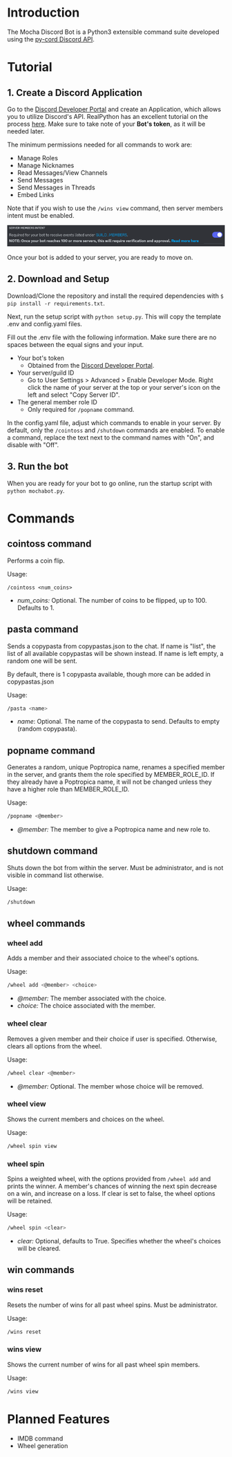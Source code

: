 # Introduction

The Mocha Discord Bot is a Python3 extensible command suite developed using the [py-cord Discord API](https://github.com/Pycord-Development/pycord). 

# Tutorial

## 1. Create a Discord Application

Go to the [Discord Developer Portal](http://discordapp.com/developers/applications) and create an Application, which allows you to utilize Discord's API. RealPython has an excellent tutorial on the process [here](https://realpython.com/how-to-make-a-discord-bot-python/). Make sure to take note of your **Bot's token**, as it will be needed later.

The minimum permissions needed for all commands to work are:

- Manage Roles
- Manage Nicknames
- Read Messages/View Channels
- Send Messages
- Send Messages in Threads
- Embed Links

Note that if you wish to use the `/wins view` command, then server members intent must be enabled.

![Image of server member intents setting.](.\docs\server-member-intents.png)

Once your bot is added to your server, you are ready to move on.

## 2. Download and Setup

Download/Clone the repository and install the required dependencies with `$ pip install -r requirements.txt`.

Next, run the setup script with `python setup.py`. This will copy the template .env and config.yaml files. 

Fill out the .env file with the following information. Make sure there are no spaces between the equal signs and your input.

- Your bot's token
  - Obtained from the [Discord Developer Portal](http://discordapp.com/developers/applications).
- Your server/guild ID
  - Go to User Settings > Advanced > Enable Developer Mode. Right click the name of your server at  the top or your server's icon on the left and select "Copy Server ID".
- The general member role ID
  - Only required for `/popname` command.

In the config.yaml file, adjust which commands to enable in your server. By default, only the `/cointoss` and `/shutdown` commands are enabled. To enable a command, replace the text next to the command names with "On", and disable with "Off".

## 3. Run the bot

When you are ready for your bot to go online, run the startup script with `python mochabot.py`.

# Commands

## cointoss command

Performs a coin flip.

Usage:

```
/cointoss <num_coins>
```

- *num_coins:* Optional. The number of coins to be flipped, up to 100. Defaults to 1.

## pasta command

Sends a copypasta from copypastas.json to the chat. If name is "list", the list of all available copypastas will be shown instead. If name is left empty, a random one will be sent.

By default, there is 1 copypasta available, though more can be added in copypastas.json

Usage: 

```bash
/pasta <name>
```

- *name*: Optional. The name of the copypasta to send. Defaults to empty (random copypasta).

## popname command

Generates a random, unique Poptropica name, renames a specified member in the server, and grants them the role specified by MEMBER_ROLE_ID. If they already have a Poptropica name, it will not be changed unless they have a higher role than MEMBER_ROLE_ID.

Usage: 

```bash
/popname <@member>
```

- *@member:* The member to give a Poptropica name and new role to.

## shutdown command

Shuts down the bot from within the server. Must be administrator, and is not visible in command list otherwise.

Usage: 

```bash
/shutdown
```

## wheel commands

### wheel add

Adds a member and their associated choice to the wheel's options.

Usage: 

```bash
/wheel add <@member> <choice>
```

- *@member:* The member associated with the choice.
- *choice:* The choice associated with the member.

### wheel clear

Removes a given member and their choice if user is specified. Otherwise, clears all options from the wheel.

Usage: 

```bash
/wheel clear <@member>
```

- *@member:* Optional. The member whose choice will be removed.

### wheel view

Shows the current members and choices on the wheel.

Usage: 

```bash
/wheel spin view
```

### wheel spin

Spins a weighted wheel, with the options provided from `/wheel add` and prints the winner. A member's chances of winning the next spin decrease on a win, and increase on a loss. If clear is set to false, the wheel options will be retained.

Usage: 

```bash
/wheel spin <clear>
```

- *clear:* Optional, defaults to True. Specifies whether the wheel's choices will be cleared.

## win commands

### wins reset

Resets the number of wins for all past wheel spins. Must be administrator.

Usage: 

```bash
/wins reset
```

### wins view

Shows the current number of wins for all past wheel spin members.

Usage: 

```bash
/wins view
```



# Planned Features

 - IMDB command
 - Wheel generation
